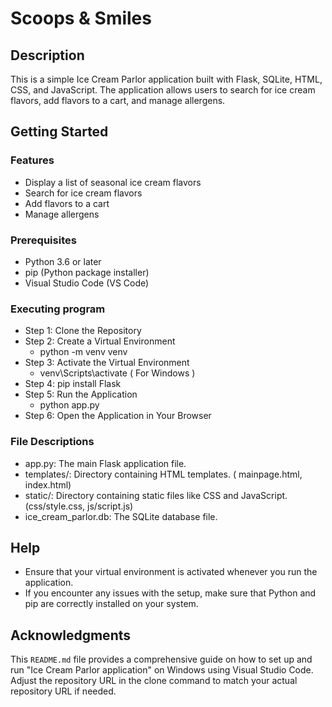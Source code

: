 # Scoops & Smiles

## Description

This is a simple Ice Cream Parlor application built with Flask, SQLite, HTML, CSS, and JavaScript. 
The application allows users to search for ice cream flavors, add flavors to a cart, and manage allergens.

## Getting Started

### Features

* Display a list of seasonal ice cream flavors
* Search for ice cream flavors
* Add flavors to a cart
* Manage allergens

### Prerequisites

* Python 3.6 or later
* pip (Python package installer)
* Visual Studio Code (VS Code)

### Executing program

* Step 1: Clone the Repository
* Step 2: Create a Virtual Environment
     * python -m venv venv
* Step 3: Activate the Virtual Environment
     * venv\Scripts\activate ( For Windows )
* Step 4: pip install Flask
* Step 5: Run the Application
     * python app.py
* Step 6: Open the Application in Your Browser
  
### File Descriptions

* app.py: The main Flask application file.
* templates/: Directory containing HTML templates. ( mainpage.html, index.html)
* static/: Directory containing static files like CSS and JavaScript.(css/style.css, js/script.js)
* ice_cream_parlor.db: The SQLite database file.

## Help

* Ensure that your virtual environment is activated whenever you run the application.
* If you encounter any issues with the setup, make sure that Python and pip are correctly installed on your system.

## Acknowledgments
This `README.md` file provides a comprehensive guide on how to set up and run "Ice Cream Parlor application" on Windows using Visual Studio Code. Adjust the repository URL in the clone command to match your actual repository URL if needed.
